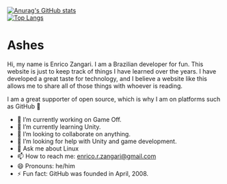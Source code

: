 

<!--
**yellowninja38/yellowninja38** is a ✨ _special_ ✨ repository because its `README.md` (this file) appears on your GitHub profile.

Here are some ideas to get you started:

- 🔭 I’m currently working on ...
- 🌱 I’m currently learning ...
- 👯 I’m looking to collaborate on ...
- 🤔 I’m looking for help with ...
- 💬 Ask me about ...
- 📫 How to reach me: ...
- 😄 Pronouns: ...
- ⚡ Fun fact: ...
-->

[![Anurag's GitHub stats](https://github-readme-stats.vercel.app/api?username=ashe-not38&theme=onedark)](https://github.com/anuraghazra/github-readme-stats)<br>
[![Top Langs](https://github-readme-stats.vercel.app/api/top-langs/?username=ashe-not&layout=compact)](https://github.com/anuraghazra/github-readme-stats)

<h1>Ashes</h1>

<p>Hi, my name is Enrico Zangari. I am a Brazilian developer for fun. This website is just to keep track of things I have learned over the years. I have developed a great taste for technology, and I believe a website like this allows me to share all of those things with whoever is reading.</p>

<p>I am a great supporter of open source, which is why I am on platforms such as GitHub 🥳</p>

- 🔭 I’m currently working on Game Off.
- 🌱 I’m currently learning Unity.
- 👯 I’m looking to collaborate on anything.
- 🤔 I’m looking for help with Unity and game development.
- 💬 Ask me about Linux
- 📫 How to reach me: enrico.r.zangari@gmail.com
- 😄 Pronouns: he/him
- ⚡ Fun fact: GitHub was founded in April, 2008.


